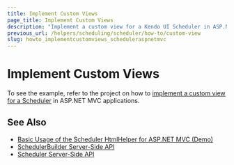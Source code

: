 ```yaml
---
title: Implement Custom Views
page_title: Implement Custom Views
description: "Implement a custom view for a Kendo UI Scheduler in ASP.NET MVC applications."
previous_url: /helpers/scheduling/scheduler/how-to/custom-view
slug: howto_implementcustomviews_scheduleraspnetmvc
---
```


# Implement Custom Views

To see the example, refer to the project on how to [implement a custom view for a Scheduler](https://github.com/telerik/ui-for-aspnet-mvc-examples/tree/master/scheduler/scheduler-custom-view) in ASP.NET MVC applications.

## See Also

* [Basic Usage of the Scheduler HtmlHelper for ASP.NET MVC (Demo)](https://demos.telerik.com/aspnet-mvc/scheduler)
* [SchedulerBuilder Server-Side API](https://docs.telerik.com/aspnet-mvc/api/kendo.mvc.ui.fluent/schedulerbuilder)
* [Scheduler Server-Side API](/api/scheduler)
